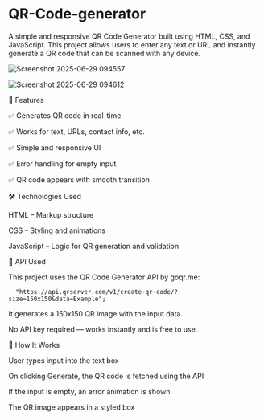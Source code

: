 # QR-Code-generator
A simple and responsive QR Code Generator built using HTML, CSS, and JavaScript. This project allows users to enter any text or URL and instantly generate a QR code that can be scanned with any device.

![Screenshot 2025-06-29 094557](https://github.com/user-attachments/assets/6599c25d-0f3f-45cd-b1df-481c7aa08b88)

![Screenshot 2025-06-29 094612](https://github.com/user-attachments/assets/87b0873b-ca43-474c-9b5d-b7c7c33a84c2)

🚀 Features

  ✅ Generates QR code in real-time
  
  ✅ Works for text, URLs, contact info, etc.
  
  ✅ Simple and responsive UI
  
  ✅ Error handling for empty input
  
  ✅ QR code appears with smooth transition

🛠️ Technologies Used

  HTML – Markup structure
  
  CSS – Styling and animations
  
  JavaScript – Logic for QR generation and validation

🔗 API Used

  This project uses the QR Code Generator API by goqr.me:

      "https://api.qrserver.com/v1/create-qr-code/?size=150x150&data=Example";
  It generates a 150x150 QR image with the input data.
  
  No API key required — works instantly and is free to use.

📸 How It Works

  User types input into the text box
  
  On clicking Generate, the QR code is fetched using the API
  
  If the input is empty, an error animation is shown
  
  The QR image appears in a styled box
